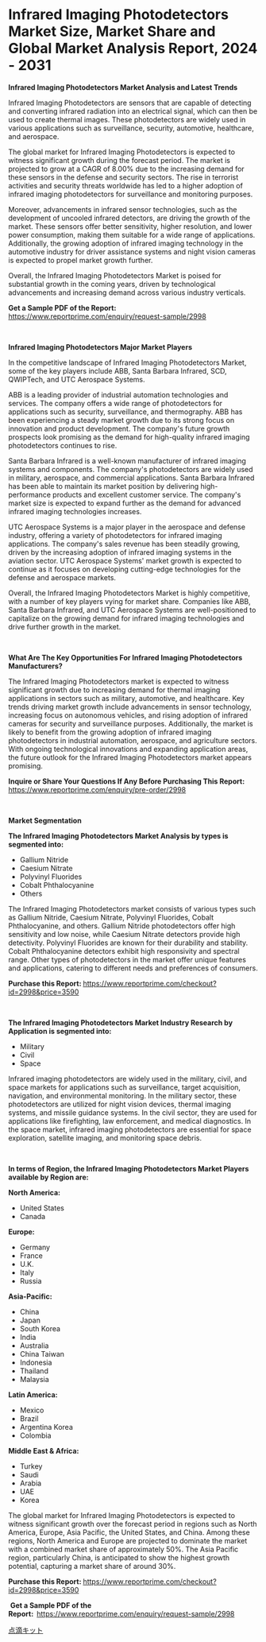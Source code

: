 <p><h1>Infrared Imaging Photodetectors Market Size, Market Share and Global Market Analysis Report, 2024 - 2031</h1></p><p><strong>Infrared Imaging Photodetectors Market Analysis and Latest Trends</strong></p>
<p><p>Infrared Imaging Photodetectors are sensors that are capable of detecting and converting infrared radiation into an electrical signal, which can then be used to create thermal images. These photodetectors are widely used in various applications such as surveillance, security, automotive, healthcare, and aerospace.</p><p>The global market for Infrared Imaging Photodetectors is expected to witness significant growth during the forecast period. The market is projected to grow at a CAGR of 8.00% due to the increasing demand for these sensors in the defense and security sectors. The rise in terrorist activities and security threats worldwide has led to a higher adoption of infrared imaging photodetectors for surveillance and monitoring purposes.</p><p>Moreover, advancements in infrared sensor technologies, such as the development of uncooled infrared detectors, are driving the growth of the market. These sensors offer better sensitivity, higher resolution, and lower power consumption, making them suitable for a wide range of applications. Additionally, the growing adoption of infrared imaging technology in the automotive industry for driver assistance systems and night vision cameras is expected to propel market growth further.</p><p>Overall, the Infrared Imaging Photodetectors Market is poised for substantial growth in the coming years, driven by technological advancements and increasing demand across various industry verticals.</p></p>
<p><strong>Get a Sample PDF of the Report:&nbsp;</strong> <a href="https://www.reportprime.com/enquiry/request-sample/2998">https://www.reportprime.com/enquiry/request-sample/2998</a></p>
<p>&nbsp;</p>
<p><strong>Infrared Imaging Photodetectors Major Market Players</strong></p>
<p><p>In the competitive landscape of Infrared Imaging Photodetectors Market, some of the key players include ABB, Santa Barbara Infrared, SCD, QWIPTech, and UTC Aerospace Systems. </p><p>ABB is a leading provider of industrial automation technologies and services. The company offers a wide range of photodetectors for applications such as security, surveillance, and thermography. ABB has been experiencing a steady market growth due to its strong focus on innovation and product development. The company's future growth prospects look promising as the demand for high-quality infrared imaging photodetectors continues to rise.</p><p>Santa Barbara Infrared is a well-known manufacturer of infrared imaging systems and components. The company's photodetectors are widely used in military, aerospace, and commercial applications. Santa Barbara Infrared has been able to maintain its market position by delivering high-performance products and excellent customer service. The company's market size is expected to expand further as the demand for advanced infrared imaging technologies increases.</p><p>UTC Aerospace Systems is a major player in the aerospace and defense industry, offering a variety of photodetectors for infrared imaging applications. The company's sales revenue has been steadily growing, driven by the increasing adoption of infrared imaging systems in the aviation sector. UTC Aerospace Systems' market growth is expected to continue as it focuses on developing cutting-edge technologies for the defense and aerospace markets.</p><p>Overall, the Infrared Imaging Photodetectors Market is highly competitive, with a number of key players vying for market share. Companies like ABB, Santa Barbara Infrared, and UTC Aerospace Systems are well-positioned to capitalize on the growing demand for infrared imaging technologies and drive further growth in the market.</p></p>
<p>&nbsp;</p>
<p><strong>What Are The Key Opportunities For Infrared Imaging Photodetectors Manufacturers?</strong></p>
<p><p>The Infrared Imaging Photodetectors market is expected to witness significant growth due to increasing demand for thermal imaging applications in sectors such as military, automotive, and healthcare. Key trends driving market growth include advancements in sensor technology, increasing focus on autonomous vehicles, and rising adoption of infrared cameras for security and surveillance purposes. Additionally, the market is likely to benefit from the growing adoption of infrared imaging photodetectors in industrial automation, aerospace, and agriculture sectors. With ongoing technological innovations and expanding application areas, the future outlook for the Infrared Imaging Photodetectors market appears promising.</p></p>
<p><strong>Inquire or Share Your Questions If Any Before Purchasing This Report:</strong> <a href="https://www.reportprime.com/enquiry/pre-order/2998">https://www.reportprime.com/enquiry/pre-order/2998</a></p>
<p>&nbsp;</p>
<p><strong>Market Segmentation</strong></p>
<p><strong>The Infrared Imaging Photodetectors Market Analysis by types is segmented into:</strong></p>
<p><ul><li>Gallium Nitride</li><li>Caesium Nitrate</li><li>Polyvinyl Fluorides</li><li>Cobalt Phthalocyanine</li><li>Others</li></ul></p>
<p><p>The Infrared Imaging Photodetectors market consists of various types such as Gallium Nitride, Caesium Nitrate, Polyvinyl Fluorides, Cobalt Phthalocyanine, and others. Gallium Nitride photodetectors offer high sensitivity and low noise, while Caesium Nitrate detectors provide high detectivity. Polyvinyl Fluorides are known for their durability and stability. Cobalt Phthalocyanine detectors exhibit high responsivity and spectral range. Other types of photodetectors in the market offer unique features and applications, catering to different needs and preferences of consumers.</p></p>
<p><strong>Purchase this Report:&nbsp;</strong><a href="https://www.reportprime.com/checkout?id=2998&price=3590">https://www.reportprime.com/checkout?id=2998&price=3590</a></p>
<p>&nbsp;</p>
<p><strong>The Infrared Imaging Photodetectors Market Industry Research by Application is segmented into:</strong></p>
<p><ul><li>Military</li><li>Civil</li><li>Space</li></ul></p>
<p><p>Infrared imaging photodetectors are widely used in the military, civil, and space markets for applications such as surveillance, target acquisition, navigation, and environmental monitoring. In the military sector, these photodetectors are utilized for night vision devices, thermal imaging systems, and missile guidance systems. In the civil sector, they are used for applications like firefighting, law enforcement, and medical diagnostics. In the space market, infrared imaging photodetectors are essential for space exploration, satellite imaging, and monitoring space debris.</p></p>
<p>&nbsp;</p>
<p><strong>In terms of Region, the Infrared Imaging Photodetectors Market Players available by Region are:</strong></p>
<p>
    <p> <strong> North America: </strong>
        <ul>
            <li>United States</li>
            <li>Canada</li>
        </ul>
        </p> 
    <p> <strong> Europe: </strong>
        <ul>
            <li>Germany</li>
            <li>France</li>
            <li>U.K.</li>
            <li>Italy</li>
            <li>Russia</li>
        </ul>
        </p> 
    <p> <strong> Asia-Pacific: </strong>
        <ul>
            <li>China</li>
            <li>Japan</li>
            <li>South Korea</li>
            <li>India</li>
            <li>Australia</li>
            <li>China Taiwan</li>
            <li>Indonesia</li>
            <li>Thailand</li>
            <li>Malaysia</li>
        </ul>
        </p> 
    <p> <strong> Latin America: </strong>
        <ul>
            <li>Mexico</li>
            <li>Brazil</li>
            <li>Argentina Korea</li>
            <li>Colombia</li>
        </ul>
        </p> 
    <p> <strong> Middle East & Africa: </strong>
        <ul>
            <li>Turkey</li>
            <li>Saudi</li>
            <li>Arabia</li>
            <li>UAE</li>
            <li>Korea</li>
        </ul>
    </p>
    </p>
<p><p>The global market for Infrared Imaging Photodetectors is expected to witness significant growth over the forecast period in regions such as North America, Europe, Asia Pacific, the United States, and China. Among these regions, North America and Europe are projected to dominate the market with a combined market share of approximately 50%. The Asia Pacific region, particularly China, is anticipated to show the highest growth potential, capturing a market share of around 30%.</p></p>
<p><strong>Purchase this Report: </strong><a href="https://www.reportprime.com/checkout?id=2998&price=3590">https://www.reportprime.com/checkout?id=2998&price=3590</a></p>
<p>&nbsp;<strong>Get a Sample PDF of the Report:&nbsp;&nbsp;</strong><a href="https://www.reportprime.com/enquiry/request-sample/2998">https://www.reportprime.com/enquiry/request-sample/2998</a></p>
<p><strong></strong></p>
<p><p><a href="https://github.com/SantosDicki04/Market-Research-Report-List-1/blob/main/524373212778.md">点滴キット</a></p></p>